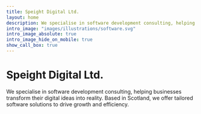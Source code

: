 ```yaml
---
title: Speight Digital Ltd.
layout: home
description: We specialise in software development consulting, helping businesses transform their digital ideas into reality. Based in Scotland, we offer tailored software solutions to drive growth and efficiency.
intro_image: "images/illustrations/software.svg"
intro_image_absolute: true
intro_image_hide_on_mobile: true
show_call_box: true
---
```


# Speight Digital Ltd.

We specialise in software development consulting, helping businesses transform their digital ideas into reality. Based in Scotland, we offer tailored software solutions to drive growth and efficiency.
